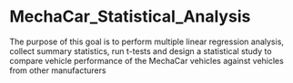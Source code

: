# MechaCar_Statistical_Analysis
The purpose of this goal is to perform multiple linear regression analysis, collect summary statistics, run t-tests and design a statistical study to compare vehicle performance of the MechaCar vehicles against vehicles from other manufacturers
